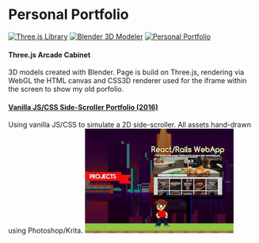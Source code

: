 # Personal Portfolio

[![Three.js Library][threejs]][threejs-url]
[![Blender 3D Modeler][blender]][blender-url]
[![Personal Portfolio][personal]][personal-url]

#### Three.js Arcade Cabinet 

3D models created with Blender. Page is build on Three.js, rendering via WebGL the HTML canvas and CSS3D renderer used for the iframe within the screen to show my old porfolio. 

#### [Vanilla JS/CSS Side-Scroller Portfolio (2016)](https://mikqmas.github.io/porfolioV1)
Using vanilla JS/CSS to simulate a 2D side-scroller. All assets hand-drawn using Photoshop/Krita.
![screenshot](./imgs/ss.jpg)

[threejs]: https://img.shields.io/badge/Threejs%20-%20threejs?label=r169
[threejs-url]: https://github.com/mrdoob/three.js/tree/dev

[blender]: https://img.shields.io/badge/Blender%20-%20blender?label=4.2%20LTS
[blender-url]: https://www.blender.org/

[personal]: https://img.shields.io/badge/Personal%20-%20personal?label=V1
[personal-url]: https://github.com/mikqmas/porfolioV1 



